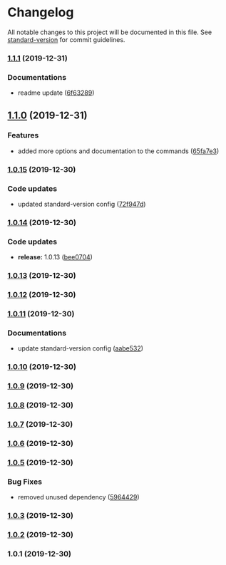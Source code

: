 # Changelog

All notable changes to this project will be documented in this file. See [standard-version](https://github.com/conventional-changelog/standard-version) for commit guidelines.

### [1.1.1](https://github.com/manablox/manablox-cli/compare/v1.1.0...v1.1.1) (2019-12-31)


### Documentations

* readme update ([6f63289](https://github.com/manablox/manablox-cli/commit/6f63289ad5a4b99e459880fc55dd5ad793ee658c))

## [1.1.0](https://github.com/manablox/manablox-cli/compare/v1.0.15...v1.1.0) (2019-12-31)


### Features

* added more options and documentation to the commands ([65fa7e3](https://github.com/manablox/manablox-cli/commit/65fa7e38d282846e944e3070e9830b710d8f39d1))

### [1.0.15](https://github.com/manablox/manablox-cli/compare/v1.0.14...v1.0.15) (2019-12-30)


### Code updates

* updated standard-version config ([72f947d](https://github.com/manablox/manablox-cli/commit/72f947d210d2d8f5a2d4fca4d444e90c2b5816cc))

### [1.0.14](https://github.com/manablox/manablox-cli/compare/v1.0.13...v1.0.14) (2019-12-30)


### Code updates

* **release:** 1.0.13 ([bee0704](https://github.com/manablox/manablox-cli/commit/bee07048721692ae7f498b7c89d71f3b36bd8a75))

### [1.0.13](https://github.com/manablox/manablox-cli/compare/v1.0.12...v1.0.13) (2019-12-30)

### [1.0.12](https://github.com/manablox/manablox-cli/compare/v1.0.11...v1.0.12) (2019-12-30)

### [1.0.11](https://github.com/manablox/manablox-cli/compare/v1.0.10...v1.0.11) (2019-12-30)


### Documentations

* update standard-version config ([aabe532](https://github.com/manablox/manablox-cli/commit/aabe5329f6d32fbb9a90ed6bdead72951ec582ea))

### [1.0.10](https://github.com/manablox/manablox-cli/compare/v1.0.9...v1.0.10) (2019-12-30)

### [1.0.9](https://github.com/manablox/manablox-cli/compare/v1.0.8...v1.0.9) (2019-12-30)

### [1.0.8](https://github.com/manablox/manablox-cli/compare/v1.0.7...v1.0.8) (2019-12-30)

### [1.0.7](https://github.com/manablox/manablox-cli/compare/v1.0.6...v1.0.7) (2019-12-30)

### [1.0.6](https://github.com/manablox/manablox-cli/compare/v1.0.5...v1.0.6) (2019-12-30)

### [1.0.5](https://github.com/manablox/manablox-cli/compare/v1.0.4...v1.0.5) (2019-12-30)


### Bug Fixes

* removed unused dependency ([5964429](https://github.com/manablox/manablox-cli/commit/5964429b7cf2550f7c83dd10e2da0561eb749dea))

### [1.0.3](https://github.com/manablox/manablox-cli/compare/v1.0.2...v1.0.3) (2019-12-30)

### [1.0.2](https://github.com/manablox/manablox-cli/compare/v1.0.1...v1.0.2) (2019-12-30)

### 1.0.1 (2019-12-30)
